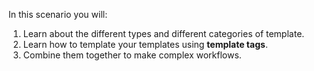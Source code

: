 In this scenario you will:

1. Learn about the different types and different categories of template.
2. Learn how to template your templates using **template tags**.
3. Combine them together to make complex workflows. 

